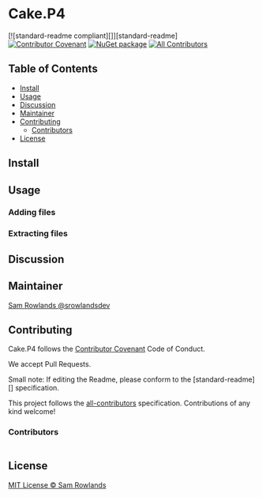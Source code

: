 # Cake.P4

[![standard-readme compliant][]][standard-readme]
[![Contributor Covenant][contrib-covenantimg]][contrib-covenant]
[![NuGet package][nugetimage]][nuget]
[![All Contributors][all-contributors-badge]](#contributors)

## Table of Contents

- [Install](#install)
- [Usage](#usage)
- [Discussion](#discussion)
- [Maintainer](#maintainer)
- [Contributing](#contributing)
  - [Contributors](#contributors)
- [License](#license)

## Install

## Usage

### Adding files

### Extracting files

## Discussion

## Maintainer

[Sam Rowlands @srowlandsdev][maintainer]

## Contributing

Cake.P4 follows the [Contributor Covenant][contrib-covenant] Code of Conduct.

We accept Pull Requests.

Small note: If editing the Readme, please conform to the [standard-readme][] specification.

This project follows the [all-contributors][] specification. Contributions of any kind welcome!

### Contributors

<!-- ALL-CONTRIBUTORS-LIST:START - Do not remove or modify this section -->
<!-- prettier-ignore-start -->
<!-- markdownlint-disable -->
<table>
  <tbody>
    <tr>
    </tr>
  </tbody>
</table>
<!-- markdownlint-restore -->
<!-- prettier-ignore-end -->
<!-- ALL-CONTRIBUTORS-LIST:END -->

## License

[MIT License © Sam Rowlands][license]

[all-contributors]: https://github.com/all-contributors/all-contributors
[all-contributors-badge]: https://img.shields.io/github/all-contributors/cake-contrib/cake.p4/develop?&style=flat-square
[contrib-covenant]: https://www.contributor-covenant.org/version/2/0/code_of_conduct/
[contrib-covenantimg]: https://img.shields.io/badge/Contributor%20Covenant-v2.0%20adopted-ff69b4.svg
[maintainer]: https://github.com/srowlandsdev
[nuget]: https://nuget.org/packages/Cake.P4
[nugetimage]: https://img.shields.io/nuget/v/Cake.P4.svg?logo=nuget&style=flat-square
[license]: LICENSE.txt
